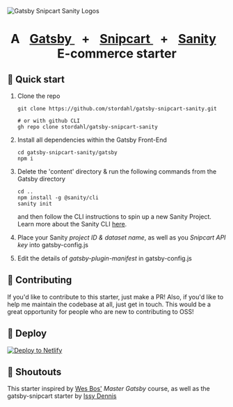 <img src="https://i.ibb.co/KjqyRKG/gatsbysnipcartsanity.png" alt="Gatsby Snipcart Sanity Logos" align="center"/>
<h1 align="center">
  A
  <a href="https://www.gatsbyjs.com" style="margin:1rem;">
    Gatsby
  </a>
  +
  <a href="https://www.snipcart.com" style="margin:1rem;">
    Snipcart
  </a>
  +
  <a href="https://www.sanity.io" style="margin:1rem;">
    Sanity
  </a>
  E-commerce starter
</h1>

## 🚀 Quick start

1.  Clone the repo

    ```shell
    git clone https://github.com/stordahl/gatsby-snipcart-sanity.git

    # or with github CLI
    gh repo clone stordahl/gatsby-snipcart-sanity
    ```

2.  Install all dependencies within the Gatsby Front-End

    ```shell
    cd gatsby-snipcart-sanity/gatsby
    npm i
    ```

3.  Delete the 'content' directory & run the following commands from the Gatsby directory
    ```shell
    cd ..
    npm install -g @sanity/cli 
    sanity init
    ```
    and then follow the CLI instructions to spin up a new Sanity Project. Learn more about the Sanity CLI [here](https://www.sanity.io/docs/getting-started-with-sanity-cli).

4. Place your Sanity *project ID & dataset name*, as well as you *Snipcart API key* into gatsby-config.js 

5. Edit the details of *gatsby-plugin-manifest* in gatsby-config.js


## 👋 Contributing

If you'd like to contribute to this starter, just make a PR! Also, if you'd like to help me maintain the codebase at all, just get in touch. This would be a great opportunity for people who are new to contributing to OSS!


## 💫 Deploy

[![Deploy to Netlify](https://www.netlify.com/img/deploy/button.svg)](https://app.netlify.com/start/deploy?repository=https://github.com/stordahl/gatsby-snipcart-sanity)

## 📣 Shoutouts
This starter inspired by [Wes Bos'](https://github.com/wesbos) *Master Gatsby* course, as well as the gatsby-snipcart starter by [Issy Dennis](https://github.com/issydennis/gatsby-snipcart)
